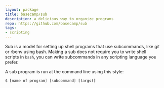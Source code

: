 ```yaml
---
layout: package
title: basecamp/sub
description: a delicious way to organize programs
repo: https://github.com/basecamp/sub
tags:
- scripting
---
```

Sub is a model for setting up shell programs that use subcommands, like git or rbenv using bash. Making a sub does not require you to write shell scripts in `bash`, you can write subcommands in any scripting language you prefer.

A sub program is run at the command line using this style:

    $ [name of program] [subcommand] [(args)]
